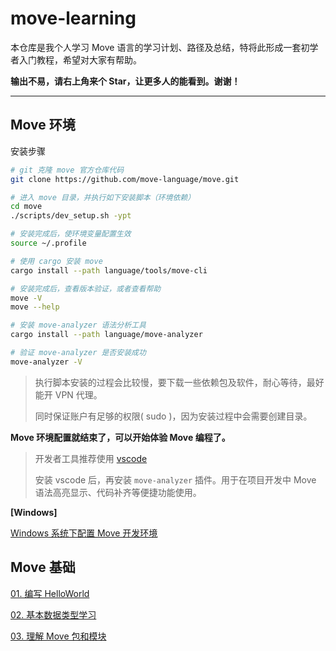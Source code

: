 # move-learning

本仓库是我个人学习 Move 语言的学习计划、路径及总结，特将此形成一套初学者入门教程，希望对大家有帮助。

**输出不易，请右上角来个 Star，让更多人的能看到。谢谢！**



------

## Move 环境

安装步骤

```bash
# git 克隆 move 官方仓库代码
git clone https://github.com/move-language/move.git

# 进入 move 目录，并执行如下安装脚本（环境依赖）
cd move
./scripts/dev_setup.sh -ypt

# 安装完成后，使环境变量配置生效
source ~/.profile

# 使用 cargo 安装 move
cargo install --path language/tools/move-cli

# 安装完成后，查看版本验证，或者查看帮助
move -V
move --help

# 安装 move-analyzer 语法分析工具
cargo install --path language/move-analyzer

# 验证 move-analyzer 是否安装成功
move-analyzer -V

```

>执行脚本安装的过程会比较慢，要下载一些依赖包及软件，耐心等待，最好能开 VPN 代理。
>
>同时保证账户有足够的权限( sudo )，因为安装过程中会需要创建目录。

**Move 环境配置就结束了，可以开始体验 Move 编程了。**

> 开发者工具推荐使用 [vscode](https://code.visualstudio.com/)
>
> 安装 vscode 后，再安装 `move-analyzer` 插件。用于在项目开发中 Move 语法高亮显示、代码补齐等便捷功能使用。



**[Windows]**

[Windows 系统下配置 Move 开发环境](./doc/00-installation-win.md)



## Move 基础

[01. 编写 HelloWorld](./doc/01-hello-world.md)

[02. 基本数据类型学习](./doc/02-move-basic-1.md)

[03. 理解 Move 包和模块](./doc/03-move-basic-2.md)

